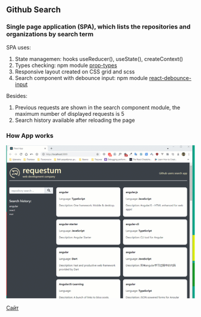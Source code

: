 ## Github Search

### Single page application (SPA), which lists the repositories and organizations by search term

SPA uses:

1. State managemen: hooks useReducer(), useState(), createContext()
2. Types checking: npm module [prop-types](https://www.npmjs.com/package/prop-types)
3. Responsive layout created on CSS grid and scss
4. Search component with debounce input: npm module [react-debounce-input](https://www.npmjs.com/package/react-debounce-input)

Besides:

1. Previous requests are shown in the search component module, the maximum number of displayed requests is 5
2. Search history available after reloading the page

### How App works

![](./supplement/demo.gif)

[Сайт](https://asp-github-search.web.app/ 'Right click to open site in separate window')
